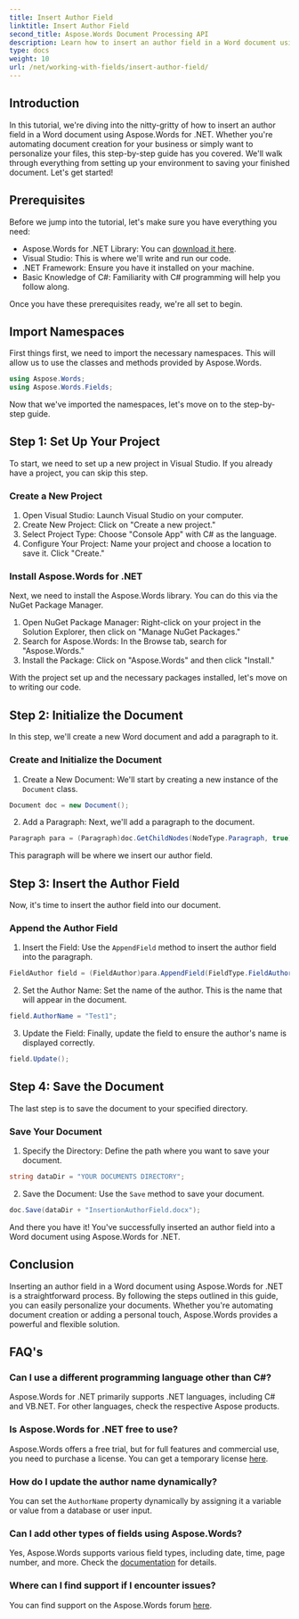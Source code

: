 ```yaml
---
title: Insert Author Field
linktitle: Insert Author Field
second_title: Aspose.Words Document Processing API
description: Learn how to insert an author field in a Word document using Aspose.Words for .NET with our step-by-step guide. Perfect for automating document creation.
type: docs
weight: 10
url: /net/working-with-fields/insert-author-field/
---
```

## Introduction

In this tutorial, we're diving into the nitty-gritty of how to insert an author field in a Word document using Aspose.Words for .NET. Whether you're automating document creation for your business or simply want to personalize your files, this step-by-step guide has you covered. We'll walk through everything from setting up your environment to saving your finished document. Let's get started!

## Prerequisites

Before we jump into the tutorial, let's make sure you have everything you need:

- Aspose.Words for .NET Library: You can [download it here](https://releases.aspose.com/words/net/).
- Visual Studio: This is where we'll write and run our code.
- .NET Framework: Ensure you have it installed on your machine.
- Basic Knowledge of C#: Familiarity with C# programming will help you follow along.

Once you have these prerequisites ready, we're all set to begin.

## Import Namespaces

First things first, we need to import the necessary namespaces. This will allow us to use the classes and methods provided by Aspose.Words.

```csharp
using Aspose.Words;
using Aspose.Words.Fields;
```

Now that we've imported the namespaces, let's move on to the step-by-step guide.

## Step 1: Set Up Your Project

To start, we need to set up a new project in Visual Studio. If you already have a project, you can skip this step.

### Create a New Project

1. Open Visual Studio: Launch Visual Studio on your computer.
2. Create New Project: Click on "Create a new project."
3. Select Project Type: Choose "Console App" with C# as the language.
4. Configure Your Project: Name your project and choose a location to save it. Click "Create."

### Install Aspose.Words for .NET

Next, we need to install the Aspose.Words library. You can do this via the NuGet Package Manager.

1. Open NuGet Package Manager: Right-click on your project in the Solution Explorer, then click on "Manage NuGet Packages."
2. Search for Aspose.Words: In the Browse tab, search for "Aspose.Words."
3. Install the Package: Click on "Aspose.Words" and then click "Install."

With the project set up and the necessary packages installed, let's move on to writing our code.

## Step 2: Initialize the Document

In this step, we'll create a new Word document and add a paragraph to it.

### Create and Initialize the Document

1. Create a New Document: We'll start by creating a new instance of the `Document` class.

```csharp
Document doc = new Document();
```

2. Add a Paragraph: Next, we'll add a paragraph to the document.

```csharp
Paragraph para = (Paragraph)doc.GetChildNodes(NodeType.Paragraph, true)[0];
```

This paragraph will be where we insert our author field.

## Step 3: Insert the Author Field

Now, it's time to insert the author field into our document.

### Append the Author Field

1. Insert the Field: Use the `AppendField` method to insert the author field into the paragraph.

```csharp
FieldAuthor field = (FieldAuthor)para.AppendField(FieldType.FieldAuthor, false);
```

2. Set the Author Name: Set the name of the author. This is the name that will appear in the document.

```csharp
field.AuthorName = "Test1";
```

3. Update the Field: Finally, update the field to ensure the author's name is displayed correctly.

```csharp
field.Update();
```

## Step 4: Save the Document

The last step is to save the document to your specified directory.

### Save Your Document

1. Specify the Directory: Define the path where you want to save your document.

```csharp
string dataDir = "YOUR DOCUMENTS DIRECTORY";
```

2. Save the Document: Use the `Save` method to save your document.

```csharp
doc.Save(dataDir + "InsertionAuthorField.docx");
```

And there you have it! You've successfully inserted an author field into a Word document using Aspose.Words for .NET.

## Conclusion

Inserting an author field in a Word document using Aspose.Words for .NET is a straightforward process. By following the steps outlined in this guide, you can easily personalize your documents. Whether you're automating document creation or adding a personal touch, Aspose.Words provides a powerful and flexible solution.

## FAQ's

### Can I use a different programming language other than C#?

Aspose.Words for .NET primarily supports .NET languages, including C# and VB.NET. For other languages, check the respective Aspose products.

### Is Aspose.Words for .NET free to use?

Aspose.Words offers a free trial, but for full features and commercial use, you need to purchase a license. You can get a temporary license [here](https://purchase.aspose.com/temporary-license/).

### How do I update the author name dynamically?

You can set the `AuthorName` property dynamically by assigning it a variable or value from a database or user input.

### Can I add other types of fields using Aspose.Words?

Yes, Aspose.Words supports various field types, including date, time, page number, and more. Check the [documentation](https://reference.aspose.com/words/net/) for details.

### Where can I find support if I encounter issues?

You can find support on the Aspose.Words forum [here](https://forum.aspose.com/c/words/8).
